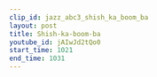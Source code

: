 ```yaml
---
clip_id: jazz_abc3_shish_ka_boom_ba
layout: post
title: Shish-ka-boom-ba
youtube_id: jAIwJd2tQo0
start_time: 1021
end_time: 1031
---
```


